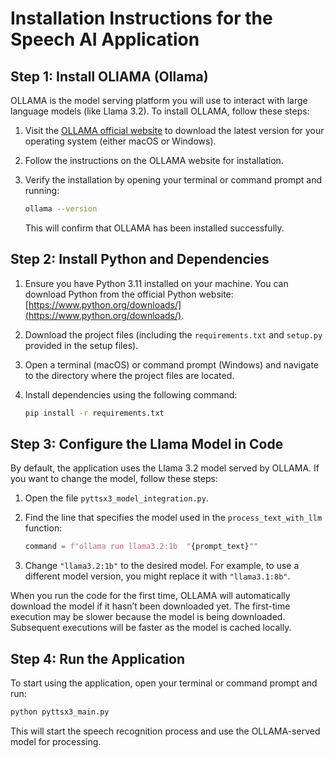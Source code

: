 
# Installation Instructions for the Speech AI Application

## Step 1: Install OLlAMA (Ollama)

OLLAMA is the model serving platform you will use to interact with large language models (like Llama 3.2). To install OLLAMA, follow these steps:

1. Visit the [OLLAMA official website](https://ollama.com) to download the latest version for your operating system (either macOS or Windows).
2. Follow the instructions on the OLLAMA website for installation.
3. Verify the installation by opening your terminal or command prompt and running:

   ```bash
   ollama --version
   ```

   This will confirm that OLLAMA has been installed successfully.

## Step 2: Install Python and Dependencies

1. Ensure you have Python 3.11 installed on your machine. You can download Python from the official Python website: [https://www.python.org/downloads/](https://www.python.org/downloads/).
   
2. Download the project files (including the `requirements.txt` and `setup.py` provided in the setup files).

3. Open a terminal (macOS) or command prompt (Windows) and navigate to the directory where the project files are located.

4. Install dependencies using the following command:

   ```bash
   pip install -r requirements.txt
   ```

## Step 3: Configure the Llama Model in Code

By default, the application uses the Llama 3.2 model served by OLLAMA. If you want to change the model, follow these steps:

1. Open the file `pyttsx3_model_integration.py`.
2. Find the line that specifies the model used in the `process_text_with_llm` function:

   ```python
   command = f"ollama run llama3.2:1b  "{prompt_text}""
   ```

3. Change `"llama3.2:1b"` to the desired model. For example, to use a different model version, you might replace it with `"llama3.1:8b"`.

When you run the code for the first time, OLLAMA will automatically download the model if it hasn’t been downloaded yet. The first-time execution may be slower because the model is being downloaded. Subsequent executions will be faster as the model is cached locally.

## Step 4: Run the Application

To start using the application, open your terminal or command prompt and run:

```bash
python pyttsx3_main.py
```

This will start the speech recognition process and use the OLLAMA-served model for processing.
